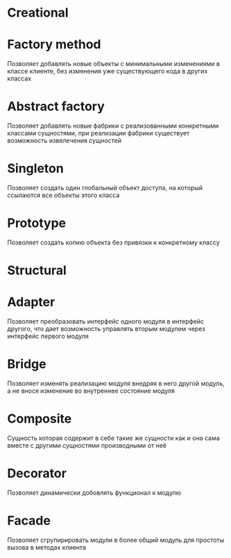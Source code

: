 # Creational

# Factory method
Позволяет добавлять новые объекты с минимальными изменениями в классе клиенте, без изменения уже существующего кода в других классах
# Abstract factory
Позволяет добавлять новые фабрики с реализованными конкретными классами сущностями, при реализации фабрики существует возможность извелечения сущностей
# Singleton
Позволяет создать один глобальный объект доступа, на который ссылаются все объекты этого класса
# Prototype
Позволяет создать копию объекта без привязки к конкретному классу

# Structural

# Adapter
Позволяет преобразовать интерфейс одного модуля в интерфейс другого, что дает возможность управлять вторым модулем через интерфейс первого модуля
# Bridge
Позволяет изменять реализацию модуля внедряя в него другой модуль, а не внося изменение во внутреннее состояние модуля
# Composite
Сущность которая содержит в себе такие же сущности как и она сама вместе с другими сущностями производными от неё
# Decorator
Позволяет динамически добовлять функционал к модулю
# Facade
Позволяет сгрупирировать модули в более общий модуль для простоты вызова в методах клиента